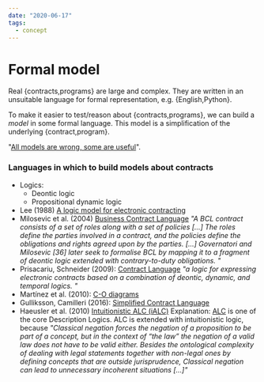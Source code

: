 ```yaml
---
date: "2020-06-17"
tags:
  - concept
---
```


# Formal model

Real {contracts,programs} are large and complex.
They are written in an unsuitable language for formal representation, e.g. {English,Python}.

To make it easier to test/reason about {contracts,programs}, we can build a _model_ in some formal language. This model is a simplification of the underlying {contract,program}.

"[All models are wrong, some are useful](https://en.wikipedia.org/wiki/All_models_are_wrong)".


### Languages in which to build models about contracts

- Logics:
  - Deontic logic
  - Propositional dynamic logic
- Lee (1988) [A logic model for electronic contracting](https://www.sciencedirect.com/science/article/abs/pii/0167923688900966)
- Milosevic et al. (2004) [Business Contract Language](https://www.researchgate.net/publication/4085228_On_design_and_implementation_of_a_contract_monitoring_facility) _"A BCL contract consists of a set of roles along with a set of policies […] The roles define the parties involved in a contract, and the policies define the obligations and rights agreed upon by the parties. […] Governatori and Milosevic [36] later seek to formalise BCL by mapping it to a fragment of deontic logic extended with contrary-to-duty obligations. "_
- Prisacariu, Schneider (2009): [Contract Language](http://www.cse.chalmers.se/~gersch/icail09.pdf) _"a logic for expressing electronic contracts based on a combination of deontic, dynamic, and temporal logics. "_
- Martínez et al. (2010): [C-O diagrams](http://www.cse.chalmers.se/~gersch/scc2010.pdf)
- Gulliksson, Camilleri (2016): [Simplified Contract Language](http://publications.lib.chalmers.se/records/fulltext/243893/243893.pdf)
- Haeusler et al. (2010) [Intuitionistic ALC (iALC)](http://arademaker.github.io/files/loait2010-article.pdf)
  Explanation: [ALC](https://en.wikipedia.org/wiki/Description_logic#The_description_logic_ALC) is one of the core Description Logics. ALC is extended with intuitionistic logic, because _"Classical negation forces the negation of a proposition to be part of a concept, but in the context of “the law” the negation of a valid law does not have to be valid either. Besides the ontological complexity of dealing with legal statements together with non-legal ones by defining concepts that are outside jurisprudence, Classical negation can lead to unnecessary incoherent situations […]"_
